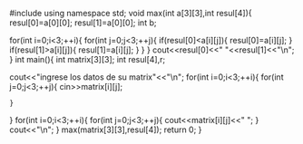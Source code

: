 #include<iostream>
using namespace std;
void max(int a[3][3],int resul[4]){
  resul[0]=a[0][0];
  resul[1]=a[0][0];
  int b;
  
  for(int i=0;i<3;++i){
    for(int j=0;j<3;++j){
      if(resul[0]<a[i][j]){
        resul[0]=a[i][j];
      }
      if(resul[1]>a[i][j]){
        resul[1]=a[i][j];
      }
    }
  }
 cout<<resul[0]<<" "<<resul[1]<<"\n";
}
int main(){
  int matrix[3][3];
  int resul[4],r;
  
  cout<<"ingrese los datos de su matrix"<<"\n";
  for(int i=0;i<3;++i){
    for(int j=0;j<3;++j){
      cin>>matrix[i][j];
      
    }
  }
  for(int i=0;i<3;++i){
    for(int j=0;j<3;++j){
      cout<<matrix[i][j]<<" ";
    }
    cout<<"\n";
  }
  max(matrix[3][3],resul[4]);
  return 0;
}
